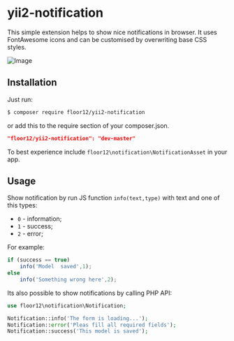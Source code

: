 # yii2-notification

This simple extension helps to show nice notifications in browser. 
It uses FontAwesome icons and can be customised by overwriting base CSS styles.  

![Image](https://floor12.net/images/yii2-notification.png)

Installation
------------
Just run:
```bash
$ composer require floor12/yii2-notification
```
or add this to the require section of your composer.json.
```json
"floor12/yii2-notification": "dev-master"
```

To best experience include `floor12\notification\NotificationAsset` in your app.

Usage
-----
Show notification by run JS function `info(text,type)` with text and one of this types:

- `0` - information;
- `1` - success;
- `2` - error;

For example:

```js 
if (success == true)
    info('Model  saved',1);    
else
    info('Something wrong here',2);
```

Its also possible to show notifications by calling PHP API: 

```php
use floor12\notification\Notification;

Notification::info('The form is loading...');
Notification::error('Pleas fill all required fields');
Notification::success('This model is saved');
```
